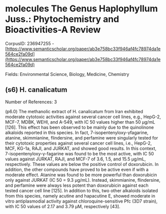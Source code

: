 # molecules The Genus Haplophyllum Juss.: Phytochemistry and Bioactivities-A Review

CorpusID: 236947255 - [https://www.semanticscholar.org/paper/ab3e758bc33f946af4fc78974da1e564ce2fa09d](https://www.semanticscholar.org/paper/ab3e758bc33f946af4fc78974da1e564ce2fa09d)

Fields: Environmental Science, Biology, Medicine, Chemistry

## (s6) H. canalicatum
Number of References: 3

(p6.0) The methanolic extract of H. canalicatum from Iran exhibited moderate cytotoxic activities against several cancer cell lines, e.g., HepG-2, MCF-7, MDBK, WEHI, and A-549, with IC 50 values higher than 50 µg/mL [126]. This effect has been observed to be mainly due to the quinolinone alkaloids reported in this species. In fact, 7-isopentenyloxy-γfagarine, atanine, skimmianine, flindersine, and perfamine were singularly tested for their cytotoxic properties against several cancer cell lines, i.e., HepG-2, MCF, KG-1a, RAJI, and JURKAT, and showed good results. In this context, 7-isopentenyloxy-γ-fagarine was found to be the most active, with IC 50 values against JURKAT, RAJI, and MCF-7 of 3.6, 1.5, and 15.5 µg/mL, respectively. These values are below the positive control of doxorubicin. In addition, the other compounds have proved to be active even if with a moderate effect. Atanine was found to be more powerful than doxorubicin only against JURKAT (IC 50 = 9.3 µg/mL). Instead, skimmianine, flindersine, and perfamine were always less potent than doxorubicin against each tested cancer cell line [125]. In addition to this, two other alkaloids isolated from this species, namely acutine and hapacutine E, showed moderate in vitro antiplasmodial activity against chloroquine-sensitive Pfc (3D7 strain), with IC 50 values of 2.17 and 3.79 µM, respectively [43].
